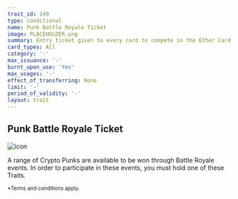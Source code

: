```yaml
---
trait_id: 149
type: conditional
name: Punk Battle Royale Ticket
image: PLACEHOLDER.png
summary: Entry ticket given to every card to compete in the Ether Card Battle Royale event to try and win a Crypto Punk.
card_types: All
category: '-'
max_issuance: '-'
burnt_upon_use: 'Yes'
max_usages: '-'
effect_of_transferring: None
limit: '-'
period_of_validity: '-'
layout: trait
---
```


## Punk Battle Royale Ticket

![icon](/assets/images/trait-icons/{{page.image}})

A range of Crypto Punks are available to be won through Battle Royale events. In order to participate in these events, you must hold one of these Traits.

<small>*Terms and conditions apply.</small>

